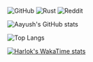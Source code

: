 ![GitHub](https://img.shields.io/badge/github-%23121011.svg?style=for-the-badge&logo=github&logoColor=white) ![Rust](https://img.shields.io/badge/rust-%23000000.svg?style=for-the-badge&logo=rust&logoColor=white)  ![Reddit](https://img.shields.io/badge/Reddit-%23FF4500.svg?style=for-the-badge&logo=Reddit&logoColor=white)


![Aayush's GitHub stats](https://github-readme-stats.vercel.app/api?username=aayushx402&show_icons=true&bg_color=00000000)


![Top Langs](https://github-readme-stats.vercel.app/api/top-langs/?username=aayushx402&layout=compact&bg_color=00000000)

[![Harlok's WakaTime stats](https://github-readme-stats.vercel.app/api/wakatime?username=aayushx402)](https://github.com/aayushx402/github-readme-stats)


<!---
aayushx402/aayushx402 is a ✨ special ✨ repository because its `README.md` (this file) appears on your GitHub profile.
You can click the Preview link to take a look at your changes.
--->
